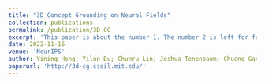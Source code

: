 ```yaml
---
title: "3D Concept Grounding on Neural Fields"
collection: publications
permalink: /publication/3D-CG
excerpt: 'This paper is about the number 1. The number 2 is left for future work.'
date: 2022-11-16
venue: 'NeurIPS'
author: Yining Hong; Yilun Du; Chunru Lin; Joshua Tenenbaum; Chuang Gan
paperurl: 'http://3d-cg.csail.mit.edu/'
---
```

<!-- This paper is about the number 1. The number 2 is left for future work.

[Download paper here](http://academicpages.github.io/files/paper1.pdf) -->
